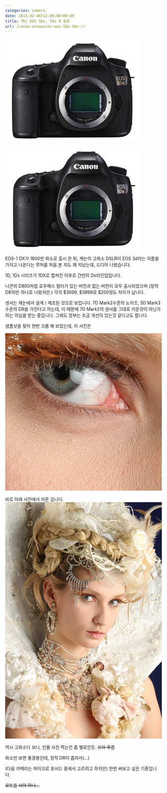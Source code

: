 ```yaml
---
categories: camera
date: 2015-02-06T12:00:00+09:00
title: 캐논 EOS 5Ds, 5Ds R 발표
url: /canon-announces-eos-5ds-5ds-r/
---
```


![EOS 5Ds](01.png)

![EOS 5Ds R](02.png)

EOS-1 DX가 1800만 화소로 출시 한 뒤, 캐논이 고화소 DSLR이 EOS 3d라는 이름을 가지고 나온다는 루머를 처음 본 지도 꽤 지났는데, 드디어 나왔습니다.

1D, 1Ds 시리즈가 1DX로 합쳐진 이후로 간만의 Ds라인업입니다.

니콘의 D800처럼 로우패스 필터가 있는 버전과 없는 버전이 모두 출시되었으며 (정작 D810은 하나로 나왔지만.) 각각 $3699, $3899로 \$200정도 차이가 납니다.

센서는 캐논에서 설계 / 제조된 것으로 보입니다. 7D Mark2수준의 노이즈, 5D Mark3수준의 DR을 가진다고 하는데, 이 때문에 7D Mark2의 센서를 그대로 키운것이 아닌가 하는 의심을 받는 중입니다. 그래도 암부는 조금 개선이 있는것 같다고도 합니다.

샘플샷을 찾아 한번 크롭 해 보았는데, 이 사진은

![샘플 사진 크롭](03.jpg)

바로 아래 사진에서 자른 겁니다.
![샘플 사진 원본](04.jpg)

역시 고화소다 보니, 인물 사진 찍는건 좀 별로인듯. ~~으아 주름~~

화소만 보면 풍경용인데, 정작 DR이 좁아서(...)

(다음 카메라는 마이크로 포서드 중에서 고르려고 하지만) 한번 써보고 싶은 기종입니다.

~~로또를 사야 하나...~~
